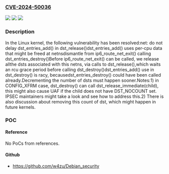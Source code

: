 ### [CVE-2024-50036](https://cve.mitre.org/cgi-bin/cvename.cgi?name=CVE-2024-50036)
![](https://img.shields.io/static/v1?label=Product&message=Linux&color=blue)
![](https://img.shields.io/static/v1?label=Version&message=f88649721268%3C%20547087307bc1%20&color=brighgreen)
![](https://img.shields.io/static/v1?label=Vulnerability&message=n%2Fa&color=brighgreen)

### Description

In the Linux kernel, the following vulnerability has been resolved:net: do not delay dst_entries_add() in dst_release()dst_entries_add() uses per-cpu data that might be freed at netnsdismantle from ip6_route_net_exit() calling dst_entries_destroy()Before ip6_route_net_exit() can be called, we release allthe dsts associated with this netns, via calls to dst_release(),which waits an rcu grace period before calling dst_destroy()dst_entries_add() use in dst_destroy() is racy, becausedst_entries_destroy() could have been called already.Decrementing the number of dsts must happen sooner.Notes:1) in CONFIG_XFRM case, dst_destroy() can call   dst_release_immediate(child), this might also cause UAF   if the child does not have DST_NOCOUNT set.   IPSEC maintainers might take a look and see how to address this.2) There is also discussion about removing this count of dst,   which might happen in future kernels.

### POC

#### Reference
No PoCs from references.

#### Github
- https://github.com/w4zu/Debian_security

